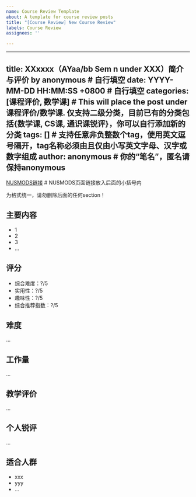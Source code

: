 ```yaml
---
name: Course Review Template
about: A template for course review posts
title: "[Course Review] New Course Review"
labels: Course Review
assignees: ''

---
```


---
title: XXxxxx（AYaa/bb Sem n under XXX）简介与评价 by anonymous # 自行填空
date: YYYY-MM-DD HH:MM:SS +0800 # 自行填空
categories: [课程评价, 数学课] # This will place the post under 课程评价/数学课. 仅支持二级分类，目前已有的分类包括{数学课, CS课, 通识课锐评}，你可以自行添加新的分类
tags: [] # 支持任意非负整数个tag，使用英文逗号隔开，tag名称必须由且仅由小写英文字母、汉字或数字组成
author: anonymous # 你的“笔名”，匿名请保持anonymous
---
[NUSMODS链接]() # NUSMODS页面链接放入后面的小括号内

为格式统一，请勿删除后面的任何section！

## 主要内容

- 1
- 2
- 3
- ...

## 评分

- 综合难度：?/5
- 实用性：?/5
- 趣味性：?/5
- 综合推荐指数：?/5

## 难度

...

## 工作量

...

## 教学评价

...

## 个人锐评

...

## 适合人群

- xxx
- yyy
- ...
